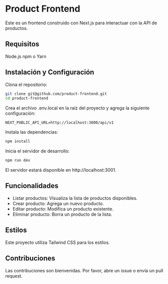 # Product Frontend
Este es un frontend construido con Next.js para interactuar con la API de productos.

## Requisitos
Node.js
npm o Yarn

## Instalación y Configuración
Clona el repositorio:
```bash
git clone git@github.com/product-frontend.git
cd product-frontend
```

Crea el archivo .env.local en la raíz del proyecto y agrega la siguiente configuración:
```env
NEXT_PUBLIC_API_URL=http://localhost:3000/api/v1
```

Instala las dependencias:
```bash
npm install
```

Inicia el servidor de desarrollo:
```bash
npm run dev
```

El servidor estará disponible en http://localhost:3001.

## Funcionalidades
- Listar productos: Visualiza la lista de productos disponibles.
- Crear producto: Agrega un nuevo producto.
- Editar producto: Modifica un producto existente.
- Eliminar producto: Borra un producto de la lista.


## Estilos
Este proyecto utiliza Tailwind CSS para los estilos.

## Contribuciones
Las contribuciones son bienvenidas. Por favor, abre un issue o envía un pull request.
